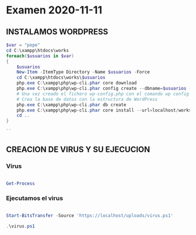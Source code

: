 # Examen 2020-11-11

## INSTALAMOS WORDPRESS

``` powershell
$var = "pepe"
cd C:\xampp\htdocs\works
foreach($usuarios in $var)
{
    $usuarios
    New-Item -ItemType Directory -Name $usuarios -Force
    cd C:\xampp\htdocs\works\$usuarios
    php.exe C:\xampp\php\wp-cli.phar core download
    php.exe C:\xampp\php\wp-cli.phar config create --dbname=$usuarios --dbuser=root
    # Una vez creado el fichero wp-config.php con el comando wp config create --dbname=wptest --dbuser=miusuario --dbpass=miclave --locale=es_ES
    # Crea la base de datos con la estructura de WordPress
    php.exe C:\xampp\php\wp-cli.phar db create
    php.exe C:\xampp\php\wp-cli.phar core install --url=localhost/works/$usuarios --title="Este es el sitio de $usuarios" --admin_user=root --admin_password=Andel_1928 --admin_email=mi@email.com 
    cd ..
}

``
```
## CREACION DE VIRUS Y SU EJECUCION

### Virus

``` powershell

Get-Process

```

### Ejecutamos el virus

```powershell

Start-BitsTransfer -Source 'https://localhost/uploads/virus.ps1'

.\virus.ps1

```
